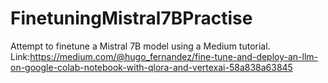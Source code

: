 # FinetuningMistral7BPractise
Attempt to finetune a Mistral 7B model using a Medium tutorial. Link:https://medium.com/@hugo_fernandez/fine-tune-and-deploy-an-llm-on-google-colab-notebook-with-qlora-and-vertexai-58a838a63845
